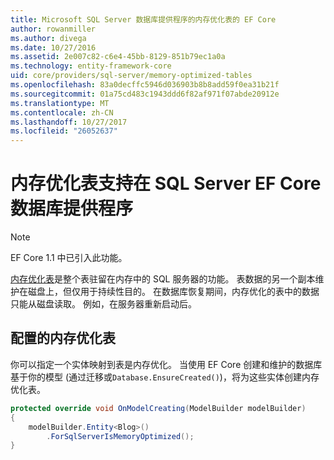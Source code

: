 ```yaml
---
title: Microsoft SQL Server 数据库提供程序的内存优化表的 EF Core
author: rowanmiller
ms.author: divega
ms.date: 10/27/2016
ms.assetid: 2e007c82-c6e4-45bb-8129-851b79ec1a0a
ms.technology: entity-framework-core
uid: core/providers/sql-server/memory-optimized-tables
ms.openlocfilehash: 83a0decffc5946d036903b8b8add59f0ea31b21f
ms.sourcegitcommit: 01a75cd483c1943ddd6f82af971f07abde20912e
ms.translationtype: MT
ms.contentlocale: zh-CN
ms.lasthandoff: 10/27/2017
ms.locfileid: "26052637"
---
```

# <a name="memory-optimized-tables-support-in-sql-server-ef-core-database-provider"></a>内存优化表支持在 SQL Server EF Core 数据库提供程序

> [!NOTE]  
>
> EF Core 1.1 中已引入此功能。

[内存优化表](https://docs.microsoft.com/sql/relational-databases/in-memory-oltp/memory-optimized-tables)是整个表驻留在内存中的 SQL 服务器的功能。 表数据的另一个副本维护在磁盘上，但仅用于持续性目的。 在数据库恢复期间，内存优化的表中的数据只能从磁盘读取。 例如，在服务器重新启动后。

## <a name="configuring-a-memory-optimized-table"></a>配置的内存优化表

你可以指定一个实体映射到表是内存优化。 当使用 EF Core 创建和维护的数据库基于你的模型 (通过迁移或`Database.EnsureCreated()`)，将为这些实体创建内存优化表。

``` csharp
protected override void OnModelCreating(ModelBuilder modelBuilder)
{
    modelBuilder.Entity<Blog>()
        .ForSqlServerIsMemoryOptimized();
}
```
